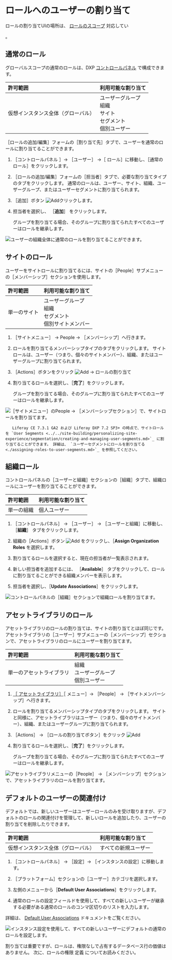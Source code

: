 # ロールへのユーザーの割り当て

ロールの割り当てUIの場所は、 [ロールのスコープ](./understanding-roles-and-permissions.md#roles-and-scope) 対応してい

 。</p> 



<a name="通常のロール" />

## 通常のロール

グローバルスコープの通常のロールは、DXP [コントロールパネル](../../getting-started/navigating-dxp.md#control-panel) で構成できます。

| 許可範囲              | 利用可能な割り当て                                                                    |
| :--- | :--- |
| 仮想インスタンス全体（グローバル） | ユーザーグループ <br />組織 <br />サイト <br />セグメント <br />個別ユーザー |


［ロールの追加/編集］フォームの［割り当て先］タブで、ユーザーを通常のロールに割り当てることができます。

1. ［コントロールパネル ］&rarr; ［ユーザー］ &rarr;［ ロール］に移動し、［通常のロール］をクリックします。

1. ［ロールの追加/編集］フォームの［担当者］タブで、必要な割り当てタイプのタブをクリックします。 通常のロールは、ユーザー、サイト、組織、ユーザーグループ、またはユーザーセグメントに割り当てられます。

1. ［追加］ボタン ![Add](../../images/icon-add.png)クリックします。

1. 担当者を選択し、 ［**追加**］ をクリックします。
   
   グループを割り当てる場合、そのグループに割り当てられたすべてのユーザーはロールを継承します。

![ユーザーの組織全体に通常のロールを割り当てることができます。](./assigning-users-to-roles/images/05.png)



<a name="サイトのロール" />

## サイトのロール

ユーザーをサイトロールに割り当てるには、サイトの［People］サブメニューの［メンバーシップ］セクションを使用します。

| 許可範囲   | 利用可能な割り当て                                                       |
| :--- | :--- |
| 単一のサイト | ユーザーグループ <br />組織 <br />セグメント <br />個別サイトメンバー |


1. ［サイトメニュー］ &rarr; People &rarr; ［メンバーシップ］へ行きます。

1. ロールを割り当てるメンバーシップタイプのタブをクリックします。 サイトロールは、ユーザー（つまり、個々のサイトメンバー）、組織、またはユーザーグループに割り当てられます。

1. ［Actions］ボタンをクリック ![Add](../../images/icon-actions.png) &rarr; ロールの割り当て

1. 割り当てるロールを選択し、［**完了**］をクリックします。
   
   グループを割り当てる場合、そのグループに割り当てられたすべてのユーザーはロールを継承します。

![［サイトメニュー］のPeople &rarr; ［メンバーシップセクション］で、サイトロールを割り当てます。](./assigning-users-to-roles/images/01.png)



```{note}
   Liferay CE 7.3.1 GA2 および Liferay DXP 7.2 SP3+ の時点で、サイトロールを `User Segments <../../site-building/personalizing-site-experience/segmentation/creating-and-managing-user-segments.md>`_ に割り当てることができます。 詳細は、 `ユーザーセグメントにロールを割り当てる <./assigning-roles-to-user-segments.md>`_ を参照してください。
```




<a name="組織ロール" />

## 組織ロール

コントロールパネルの［ユーザーと組織］セクションの［組織］タブで、組織ロールにユーザーを割り当てることができます。

| 許可範囲  | 利用可能な割り当て |
| :--- | :--- |
| 単一の組織 | 個人ユーザー    |


1. ［コントロールパネル］ &rarr; ［ユーザー］ &rarr; ［ユーザーと組織］に移動し、 ［**組織**］ タブをクリックします。

1. 組織の［Actions］ボタン ![Add](../../images/icon-actions.png) をクリックし、［**Assign Organization Roles** を選択します。

1. 割り当てるロールを選択すると、現在の担当者が一覧表示されます。

1. 新しい担当者を追加するには、 ［**Available**］ タブをクリックして、ロールに割り当てることができる組織メンバーを表示します。

1. 担当者を選択し、［**Update Associations**］をクリックします。

![コントロールパネルの［組織］セクションで組織ロールを割り当てます。](./assigning-users-to-roles/images/02.png)



<a name="アセットライブラリのロール" />

## アセットライブラリのロール

アセットライブラリのロールの割り当ては、サイトの割り当てとほぼ同じです。アセットライブラリの［ユーザー］サブメニューの［メンバーシップ］セクションで、アセットライブラリのロールにユーザーを割り当てます。

| 許可範囲         | 利用可能な割り当て                                   |
| :--- | :--- |
| 単一のアセットライブラリ | 組織 <br />ユーザーグループ <br /> 個別ユーザー |


1. [［ アセットライブラリ］](../../content-authoring-and-management/asset-libraries/asset-libraries-overview.md)［ メニュー］&rarr; ［People］  &rarr; ［サイトメンバーシップ］へ行きます。

1. ロールを割り当てるメンバーシップタイプのタブをクリックします。 サイトと同様に、アセットライブラリはユーザー（つまり、個々のサイトメンバー）、組織、またはユーザーグループに割り当てられます。

1. ［Actions］ &rarr; ［ロールの割り当てボタン］をクリック ![Add](../../images/icon-actions.png)

1. 割り当てるロールを選択し、［**完了**］をクリックします。
   
   グループを割り当てる場合、そのグループに割り当てられたすべてのユーザーはロールを継承します。

![アセットライブラリメニューの［People］ &rarr; ［メンバーシップ］セクションで、アセットライブラリのロールを割り当てます。](./assigning-users-to-roles/images/03.png)

<!--
## Account Roles

You can assign Users to an Account Role in the Accounts Control Panel section.

| Permission Scope | Available Assignments |
| ---------------- | --------- |
| A single Account | Individual Account Members

1. Go to Control Panel &rarr; Accounts &rarr; Accounts, and click on the Account of interest.

1. Click the Roles tab for the Account.

1. Choose the Role to assign and you see the current assignees listed.

1. To add new assignees, click the **Available** tab to see the Account members that can be assigned to the Role.

1. Choose the assignees, then click **Update Associations** .

![Assign an Account Role within the Accounts section of the Control Panel.](./assigning-users-to-roles/images/04.png)
-->



<a name="デフォルトのユーザーの関連付け" />

## デフォルトのユーザーの関連付け

デフォルトでは、新しいユーザーはユーザーロールのみを受け取りますが、デフォルトのロールの関連付けを管理して、新しいロールを追加したり、ユーザーの割り当てを削除したりできます。

| 許可範囲              | 利用可能な割り当て  |
| :--- | :--- |
| 仮想インスタンス全体（グローバル） | すべての新規ユーザー |


1. ［コントロールパネル］ &rarr; ［設定］&rarr; ［インスタンスの設定］に移動します。

1. ［プラットフォーム］セクションの［ユーザー］カテゴリを選択します。

1. 左側のメニューから［**Default User Associations**］をクリックします。

1. 通常のロールの設定フィールドを使用して、すべての新しいユーザーが継承する必要がある通常のロールのコンマ区切りのリストを入力します。

詳細は、 [Default User Associations](../../system-administration/virtual-instances/users.md#default-user-associations) ドキュメントをご覧ください。

![インスタンス設定を使用して、すべての新しいユーザーにデフォルトの通常のロールを設定します。](./assigning-users-to-roles/images/06.png)

割り当ては重要ですが、ロールは、権限なしで占有するデータベース行の価値はありません。 次に、ロールの権限</a> 定義 についてお読みください。</p>
